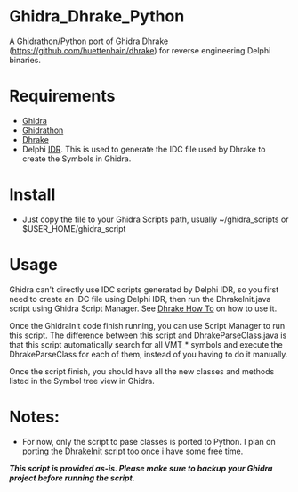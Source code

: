 # Ghidra_Dhrake_Python
A Ghidrathon/Python port of Ghidra Dhrake (https://github.com/huettenhain/dhrake) for reverse engineering Delphi binaries.

# Requirements
- [Ghidra]
- [Ghidrathon] 
- [Dhrake]
- Delphi [IDR]. This is used to generate the IDC file used by Dhrake to create the Symbols in Ghidra.

# Install
- Just copy the file to your Ghidra Scripts path, usually ~/ghidra_scripts or $USER_HOME/ghidra_script

# Usage
Ghidra can't directly use IDC scripts generated by Delphi IDR, so you first need to create an IDC file using Delphi IDR, then run the DhrakeInit.java script using Ghidra Script Manager. See [Dhrake How To] on how to use it.

Once the GhidraInit code finish running, you can use Script Manager to run this script. The difference between this script and DhrakeParseClass.java is that this script automatically search for all VMT_* symbols and execute the DhrakeParseClass for each of them, instead of you having to do it manually.

Once the script finish, you should have all the new classes and methods listed in the Symbol tree view in Ghidra.

# Notes:
- For now, only the script to pase classes is ported to Python. I plan on porting the DhrakeInit script too once i have some free time.

***This script is provided as-is. Please make sure to backup your Ghidra project before running the script.***

[Ghidra]: https://github.com/NationalSecurityAgency/ghidra
[IDR]: https://github.com/crypto2011/IDR
[Ghidrathon]: https://github.com/mandiant/Ghidrathon
[Dhrake]: https://github.com/huettenhain/dhrake
[Dhrake How To]: https://github.com/huettenhain/dhrake/tree/master?tab=readme-ov-file#tldr-how-to-use-dhrake
